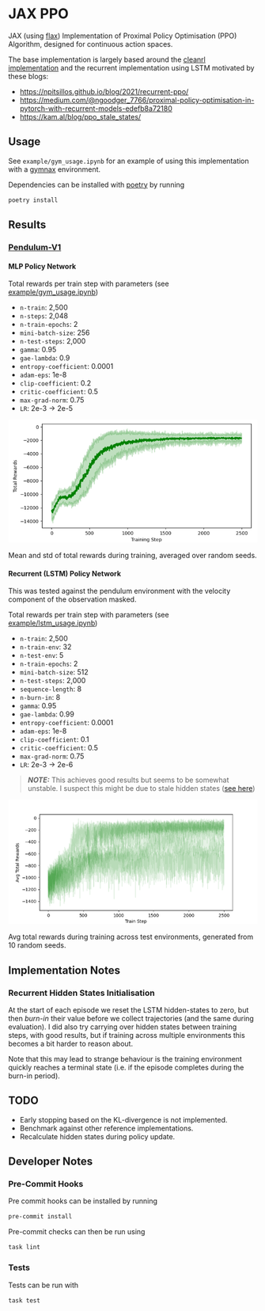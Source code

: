 # JAX PPO

JAX (using [flax](https://flax.readthedocs.io/en/latest/)) Implementation of
Proximal Policy Optimisation (PPO) Algorithm, designed for continuous action spaces.

The base implementation is largely based around the
[cleanrl implementation](https://github.com/vwxyzjn/cleanrl/blob/master/cleanrl/ppo.py)
and the recurrent implementation using LSTM motivated by these blogs:

- https://npitsillos.github.io/blog/2021/recurrent-ppo/
- https://medium.com/@ngoodger_7766/proximal-policy-optimisation-in-pytorch-with-recurrent-models-edefb8a72180
- https://kam.al/blog/ppo_stale_states/

## Usage

See `example/gym_usage.ipynb` for an example of using this implementation
with a [gymnax](https://github.com/RobertTLange/gymnax) environment.

Dependencies can be installed with [poetry](https://python-poetry.org/) by running

```bash
poetry install
```

## Results

### [Pendulum-V1](https://github.com/RobertTLange/gymnax/blob/main/gymnax/environments/classic_control/pendulum.py)

#### MLP Policy Network

Total rewards per train step with parameters
(see [example/gym_usage.ipynb](examples/gym_usage.ipynb))

- `n-train`: 2,500
- `n-steps`: 2,048
- `n-train-epochs`: 2
- `mini-batch-size`: 256
- `n-test-steps`: 2,000
- `gamma`: 0.95
- `gae-lambda`: 0.9
- `entropy-coefficient`: 0.0001
- `adam-eps`: 1e-8
- `clip-coefficient`: 0.2
- `critic-coefficient`: 0.5
- `max-grad-norm`: 0.75
- `LR`: 2e-3 &rarr; 2e-5

![MLP Policy Rewards](.github/images/pendulum_mlp_rewards.png)

Mean and std of total rewards during training, averaged over random seeds.

#### Recurrent (LSTM) Policy Network

This was tested against the pendulum environment with the velocity
component of the observation masked.

Total rewards per train step with parameters
(see [example/lstm_usage.ipynb](examples/lstm_usage.ipynb))

- `n-train`: 2,500
- `n-train-env`: 32
- `n-test-env`: 5
- `n-train-epochs`: 2
- `mini-batch-size`: 512
- `n-test-steps`: 2,000
- `sequence-length`: 8
- `n-burn-in`: 8
- `gamma`: 0.95
- `gae-lambda`: 0.99
- `entropy-coefficient`: 0.0001
- `adam-eps`: 1e-8
- `clip-coefficient`: 0.1
- `critic-coefficient`: 0.5
- `max-grad-norm`: 0.75
- `LR`: 2e-3 &rarr; 2e-6

> **_NOTE:_**  This achieves good results but seems to be somewhat unstable. I
> suspect this might be due to stale hidden states
> ([see here](https://kam.al/blog/ppo_stale_states/))

![LSTM Policy Rewards](.github/images/pendulum_lstm_rewards.png)

Avg total rewards during training across test environments, generated from
10 random seeds.

## Implementation Notes

### Recurrent Hidden States Initialisation

At the start of each episode we reset the LSTM hidden-states to zero, but then
*burn-in* their value before we collect trajectories (and the same during evaluation).
I did also try carrying over hidden states between training steps, with good results,
but if training across multiple environments this becomes a bit harder to reason about.

Note that this may lead to strange behaviour is the training environment quickly
reaches a terminal state (i.e. if the episode completes during the burn-in period).

## TODO

- Early stopping based on the KL-divergence is not implemented.
- Benchmark against other reference implementations.
- Recalculate hidden states during policy update.

## Developer Notes

### Pre-Commit Hooks

Pre commit hooks can be installed by running

```bash
pre-commit install
```

Pre-commit checks can then be run using

```bash
task lint
```

### Tests

Tests can be run with

```bash
task test
```
